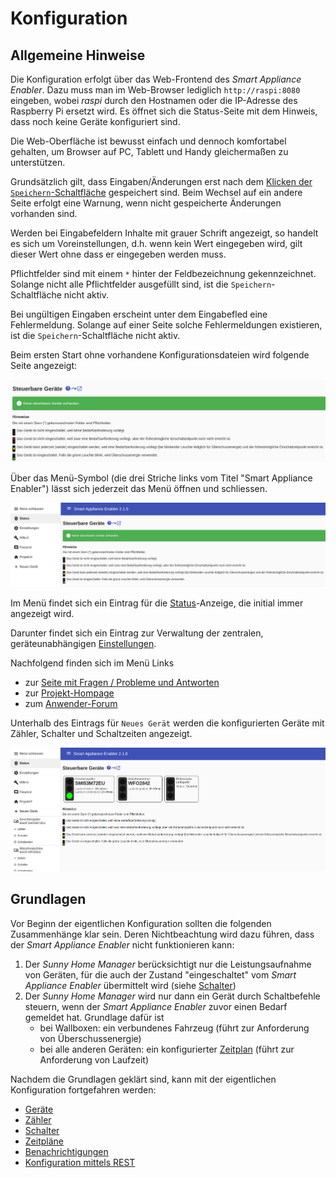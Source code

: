 # Konfiguration

## Allgemeine Hinweise
Die Konfiguration erfolgt über das Web-Frontend des *Smart Appliance Enabler*. Dazu muss man im Web-Browser lediglich `http://raspi:8080` eingeben, wobei *raspi* durch den Hostnamen oder die IP-Adresse des Raspberry Pi ersetzt wird. Es öffnet sich die Status-Seite mit dem Hinweis, dass noch keine Geräte konfiguriert sind.

Die Web-Oberfläche ist bewusst einfach und dennoch komfortabel gehalten, um Browser auf PC, Tablett und Handy gleichermaßen zu unterstützen.

Grundsätzlich gilt, dass Eingaben/Änderungen erst nach dem [Klicken der `Speichern`-Schaltfläche](ConfigurationFiles_DE.md#speichern) gespeichert sind. Beim Wechsel auf ein andere Seite erfolgt eine Warnung, wenn nicht gespeicherte Änderungen vorhanden sind.

Werden bei Eingabefeldern Inhalte mit grauer Schrift angezeigt, so handelt es sich um Voreinstellungen, d.h. wenn kein Wert eingegeben wird, gilt dieser Wert ohne dass er eingegeben werden muss.

Pflichtfelder sind mit einem `*` hinter der Feldbezeichnung gekennzeichnet. Solange nicht alle Pflichtfelder ausgefüllt sind, ist die `Speichern`-Schaltfläche nicht aktiv. 

Bei ungültigen Eingaben erscheint unter dem Eingabefled eine Fehlermeldung. Solange auf einer Seite solche Fehlermeldungen existieren, ist die `Speichern`-Schaltfläche nicht aktiv.

Beim ersten Start ohne vorhandene Konfigurationsdateien wird folgende Seite angezeigt:

![Ohne Konfiguration](../pics/fe/StatusNoConfiguration_DE.png)

Über das Menü-Symbol (die drei Striche links vom Titel "Smart Appliance Enabler") lässt sich jederzeit das Menü öffnen und schliessen.

![Menü ohne Konfiguration](../pics/fe/MenuNoConfiguration_DE.png)
 
Im Menü findet sich ein Eintrag für die [Status](Status_DE.md)-Anzeige, die initial immer angezeigt wird.

Darunter findet sich ein Eintrag zur Verwaltung der zentralen, geräteunabhängigen [Einstellungen](Settings_DE.md).

Nachfolgend finden sich im Menü Links
- zur [Seite mit Fragen / Probleme und Antworten](QA_DE.md)
- zur [Projekt-Hompage](https://github.com/camueller/SmartApplianceEnabler)
- zum [Anwender-Forum](https://github.com/camueller/SmartApplianceEnabler/discussions)

Unterhalb des Eintrags für `Neues Gerät` werden die konfigurierten Geräte mit Zähler, Schalter und Schaltzeiten angezeigt.

![Menü mit Geräten](../pics/fe/MenuStatus_DE.png)

## Grundlagen
Vor Beginn der eigentlichen Konfiguration sollten die folgenden Zusammenhänge klar sein. Deren Nichtbeachtung wird dazu führen, dass der *Smart Appliance Enabler* nicht funktionieren kann:

1. Der *Sunny Home Manager* berücksichtigt nur die Leistungsaufnahme von Geräten, für die auch der Zustand "eingeschaltet" vom *Smart Appliance Enabler* übermittelt wird (siehe [Schalter](Control_DE.md))
2. Der *Sunny Home Manager* wird nur dann ein Gerät durch Schaltbefehle steuern, wenn der *Smart Appliance Enabler* zuvor einen Bedarf gemeldet hat. Grundlage dafür ist
   - bei Wallboxen: ein verbundenes Fahrzeug (führt zur Anforderung von Überschussenergie)
   - bei alle anderen Geräten: ein konfigurierter [Zeitplan](Schedules_DE.md) (führt zur Anforderung von Laufzeit)

Nachdem die Grundlagen geklärt sind, kann mit der eigentlichen Konfiguration fortgefahren werden:
- [Geräte](Appliance_DE.md)
- [Zähler](Meter_DE.md)
- [Schalter](Control_DE.md)
- [Zeitpläne](Schedules_DE.md)
- [Benachrichtigungen](Notifications_DE.md)
- [Konfiguration mittels REST](REST_DE.md)

